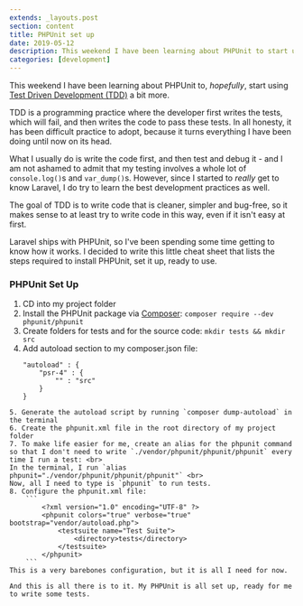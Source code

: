 ```yaml
---
extends: _layouts.post
section: content
title: PHPUnit set up
date: 2019-05-12
description: This weekend I have been learning about PHPUnit to start using Test Driven Development (TDD) a bit more...
categories: [development]
---
```

This weekend I have been learning about PHPUnit to, _hopefully_, start using [Test Driven Development (TDD)](https://en.wikipedia.org/wiki/Test-driven_development) a bit more.

TDD is a programming practice where the developer first writes the tests, which will fail, and then writes the code to pass these tests. In all honesty, it has been difficult practice to adopt, because it turns everything I have been doing until now on its head.

What I usually do is write the code first, and then test and debug it - and I am not ashamed to admit that my testing involves a whole lot of `console.log()`s and `var_dump()`s. However, since I started to _really_ get to know Laravel, I do try to learn the best development practices as well. 

The goal of TDD is to write code that is cleaner, simpler and bug-free, so it makes sense to at least try to write code in this way, even if it isn't easy at first.

Laravel ships with PHPUnit, so I've been spending some time getting to know how it works. I decided to write this little cheat sheet that lists the steps required to install PHPUnit, set it up, ready to use.

<h3>PHPUnit Set Up</h3>

1. CD into my project folder
2. Install the PHPUnit package via [Composer](https://getcomposer.org/): `composer require --dev phpunit/phpunit`
3. Create folders for tests and for the source code: `mkdir tests && mkdir src` 
4. Add autoload section to my composer.json file: 
    ```
    "autoload" : {
        "psr-4" : {
            "" : "src"
        }
    }
```
5. Generate the autoload script by running `composer dump-autoload` in the terminal
6. Create the phpunit.xml file in the root directory of my project folder
7. To make life easier for me, create an alias for the phpunit command so that I don't need to write `./vendor/phpunit/phpunit/phpunit` every time I run a test: <br>
In the terminal, I run `alias phpunit="./vendor/phpunit/phpunit/phpunit"` <br>
Now, all I need to type is `phpunit` to run tests.
8. Configure the phpunit.xml file:
    ```
        <?xml version="1.0" encoding="UTF-8" ?>
        <phpunit colors="true" verbose="true" bootstrap="vendor/autoload.php">
            <testsuite name="Test Suite">
                <directory>tests</directory>
            </testsuite>
        </phpunit>
    ```
This is a very barebones configuration, but it is all I need for now.

And this is all there is to it. My PHPUnit is all set up, ready for me to write some tests. 